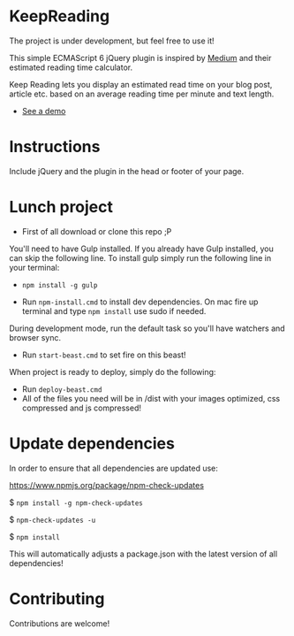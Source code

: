 KeepReading
==========================

The project is under development, but feel free to use it!

This simple ECMAScript 6 jQuery plugin is inspired by [Medium](https://medium.com/ "Medium") and their estimated reading time calculator.

Keep Reading lets you display an estimated read time on your blog post, article etc. based on an average reading time per minute and text length.

* [See a demo](https://github.com/danielmalmros "Demo page!")

Instructions
==========================

Include jQuery and the plugin in the head or footer of your page.

Lunch project
==========================

* First of all download or clone this repo ;P

You'll need to have Gulp installed. If you already have Gulp installed, you can skip the following line.
To install gulp simply run the following line in your terminal:
* `npm install -g gulp`

* Run `npm-install.cmd` to install dev dependencies. On mac fire up terminal and type `npm install` use sudo if needed.

During development mode, run the default task so you'll have watchers and browser sync.
* Run `start-beast.cmd` to set fire on this beast!

When project is ready to deploy, simply do the following:
* Run `deploy-beast.cmd`
* All of the files you need will be in /dist with your images optimized, css compressed and js compressed!

Update dependencies
==========================

In order to ensure that all dependencies are updated use:

https://www.npmjs.org/package/npm-check-updates

$ `npm install -g npm-check-updates`

$ `npm-check-updates -u`

$ `npm install`

This will automatically adjusts a package.json with the latest version of all dependencies!

Contributing
==========================

Contributions are welcome!
